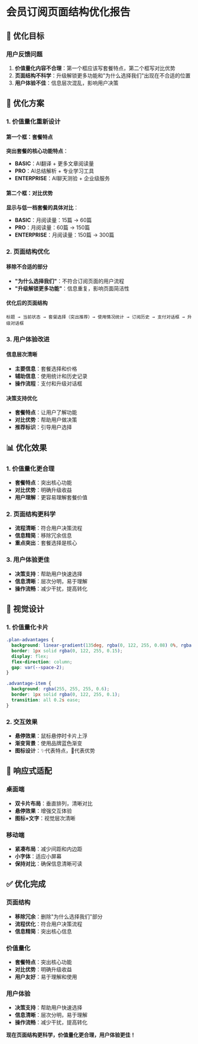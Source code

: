# 会员订阅页面结构优化报告

## 🎯 优化目标

### 用户反馈问题
1. **价值量化内容不合理**：第一个框应该写套餐特点，第二个框写对比优势
2. **页面结构不科学**：升级解锁更多功能和"为什么选择我们"出现在不合适的位置
3. **用户体验不佳**：信息层次混乱，影响用户决策

## 🔄 优化方案

### 1. 价值量化重新设计

#### 第一个框：套餐特点
**突出套餐的核心功能特点**：
- **BASIC**：AI翻译 + 更多文章阅读量
- **PRO**：AI总结解析 + 专业学习工具
- **ENTERPRISE**：AI聊天测验 + 企业级服务

#### 第二个框：对比优势
**显示与低一档套餐的具体对比**：
- **BASIC**：月阅读量：15篇 → 60篇
- **PRO**：月阅读量：60篇 → 150篇
- **ENTERPRISE**：月阅读量：150篇 → 300篇

### 2. 页面结构优化

#### 移除不合适的部分
- **"为什么选择我们"**：不符合订阅页面的用户流程
- **"升级解锁更多功能"**：信息重复，影响页面简洁性

#### 优化后的页面结构
```
标题 → 当前状态 → 套餐选择（突出推荐）→ 使用情况统计 → 订阅历史 → 支付对话框 → 升级对话框
```

### 3. 用户体验改进

#### 信息层次清晰
- **主要信息**：套餐选择和价格
- **辅助信息**：使用统计和历史记录
- **操作流程**：支付和升级对话框

#### 决策支持优化
- **套餐特点**：让用户了解功能
- **对比优势**：帮助用户做决策
- **推荐标识**：引导用户选择

## 📊 优化效果

### 1. 价值量化更合理
- **套餐特点**：突出核心功能
- **对比优势**：明确升级收益
- **用户理解**：更容易理解套餐价值

### 2. 页面结构更科学
- **流程清晰**：符合用户决策流程
- **信息精简**：移除冗余信息
- **重点突出**：套餐选择是核心

### 3. 用户体验更佳
- **决策支持**：帮助用户快速选择
- **信息清晰**：层次分明，易于理解
- **操作流畅**：减少干扰，提高转化

## 🎨 视觉设计

### 1. 价值量化卡片
```css
.plan-advantages {
  background: linear-gradient(135deg, rgba(0, 122, 255, 0.08) 0%, rgba(90, 200, 250, 0.05) 100%);
  border: 1px solid rgba(0, 122, 255, 0.15);
  display: flex;
  flex-direction: column;
  gap: var(--space-2);
}

.advantage-item {
  background: rgba(255, 255, 255, 0.6);
  border: 1px solid rgba(0, 122, 255, 0.1);
  transition: all 0.2s ease;
}
```

### 2. 交互效果
- **悬停效果**：鼠标悬停时卡片上浮
- **渐变背景**：使用品牌蓝色渐变
- **图标设计**：✨代表特点，🚀代表优势

## 📱 响应式适配

### 桌面端
- **双卡片布局**：垂直排列，清晰对比
- **悬停效果**：增强交互体验
- **图标+文字**：视觉层次清晰

### 移动端
- **紧凑布局**：减少间距和内边距
- **小字体**：适应小屏幕
- **保持对比**：确保信息清晰可读

## ✅ 优化完成

### 页面结构
- **移除冗余**：删除"为什么选择我们"部分
- **流程优化**：符合用户决策流程
- **信息精简**：突出核心信息

### 价值量化
- **套餐特点**：突出核心功能
- **对比优势**：明确升级收益
- **用户友好**：易于理解和使用

### 用户体验
- **决策支持**：帮助用户快速选择
- **信息清晰**：层次分明，易于理解
- **操作流畅**：减少干扰，提高转化

**现在页面结构更科学，价值量化更合理，用户体验更佳！**
